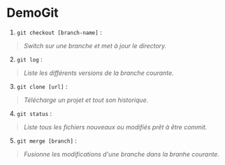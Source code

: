 # DemoGit

1. `git checkout [branch-name]` :
>*Switch sur une branche et met à jour le directory.*
2. `git log` :
>*Liste les différents versions de la branche courante.*
3. `git clone [url]` :
>*Télécharge un projet et tout son historique.*
4. `git status` :
>*Liste tous les fichiers nouveaux ou modifiés prêt à être commit.*
5. `git merge [branch]` :
>*Fusionne les modifications d'une branche dans la branhe courante.*
